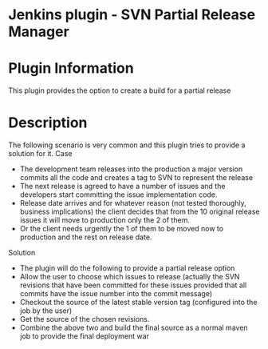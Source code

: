 # Jenkins plugin - SVN Partial Release Manager
# Plugin Information
This plugin provides the option to create a build for a partial release

# Description
The following scenario is very common and this plugin tries to provide a solution for it. 
Case
-	The development team releases into the production a major version commits all the code and creates a tag to SVN to represent the release 
-	The next release is agreed to have a number of issues and the developers start committing the issue implementation code.
-	Release date arrives and for whatever reason (not tested thoroughly, business implications) the client decides that from the 10 original release issues it will move to production only the 2 of them.
-	Or the client needs urgently the 1 of them to be moved now to production and the rest on release date.

Solution
- The plugin will do the following to provide a partial release option
- Allow the user to choose which issues to release (actually the SVN revisions that have been committed for these issues provided that all commits have the issue number into the commit message) 
- Checkout the source of the latest stable version tag (configured into the job by the user)
- Get the source of the chosen revisions.
- Combine the above two and build the final source as a normal maven job to provide the final deployment war
